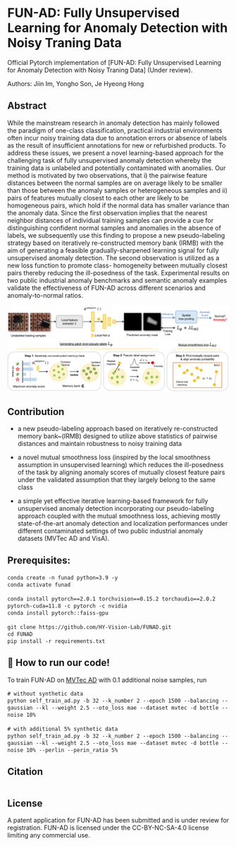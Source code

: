 # FUN-AD: Fully Unsupervised Learning for Anomaly Detection with Noisy Traning Data

Official Pytorch implementation of [FUN-AD: Fully Unsupervised Learning for Anomaly Detection with Noisy Traning Data] (Under review).

Authors: Jiin Im, Yongho Son, Je Hyeong Hong

## Abstract
While the mainstream research in anomaly detection
has mainly followed the paradigm of one-class classification,
practical industrial environments often incur noisy training data
due to annotation errors or absence of labels as the result
of insufficient annotations for new or refurbished products.
To address these issues, we present a novel learning-based
approach for the challenging task of fully unsupervised anomaly
detection whereby the training data is unlabeled and potentially
contaminated with anomalies. Our method is motivated by two
observations, that i) the pairwise feature distances between the
normal samples are on average likely to be smaller than those
between the anomaly samples or heterogeneous samples and ii)
pairs of features mutually closest to each other are likely to be
homogeneous pairs, which hold if the normal data has smaller
variance than the anomaly data. Since the first observation
implies that the nearest neighbor distances of individual training
samples can provide a cue for distinguishing confident normal
samples and anomalies in the absence of labels, we subsequently
use this finding to propose a new pseudo-labeling strategy
based on iteratively re-constructed memory bank (IRMB) with
the aim of generating a feasible gradually-sharpened learning
signal for fully unsupervised anomaly detection. The second
observation is utilized as a new loss function to promote class-
homogeneity between mutually closest pairs thereby reducing
the ill-posedness of the task. Experimental results on two public
industrial anomaly benchmarks and semantic anomaly examples
validate the effectiveness of FUN-AD across different scenarios
and anomaly-to-normal ratios.

![image](assets/funad_overall_framework.png)

## Contribution
- a new pseudo-labeling approach based on iteratively re-constructed memory bank~(IRMB) designed to utilize above statistics of pairwise distances and maintain robustness to noisy training data

- a novel mutual smoothness loss (inspired by the local smoothness assumption in unsupervised learning) which reduces the ill-posedness of the task by aligning anomaly scores of mutually closest feature pairs under the validated assumption that they largely belong to the same class

- a simple yet effective iterative learning-based framework for fully unsupervised anomaly detection incorporating our pseudo-labeling approach coupled with the mutual smoothness loss, achieving mostly state-of-the-art anomaly detection and localization performances under different contaminated settings of two public industrial anomaly datasets (MVTec AD and VisA).

## Prerequisites:
````
conda create -n funad python=3.9 -y
conda activate funad

conda install pytorch==2.0.1 torchvision==0.15.2 torchaudio==2.0.2 pytorch-cuda=11.8 -c pytorch -c nvidia
conda install pytorch::faiss-gpu

git clone https://github.com/HY-Vision-Lab/FUNAD.git
cd FUNAD
pip install -r requirements.txt
````


## 🏃 How to run our code!
To train FUN-AD on [MVTec AD](https://www.mvtec.com/company/research/datasets/mvtec-ad) with 0.1 additional noise samples, run

````
# without synthetic data
python self_train_ad.py -b 32 --k_number 2 --epoch 1500 --balancing --gaussian --kl --weight 2.5 --oto_loss mae --dataset mvtec -d bottle --noise 10%

# with additional 5% synthetic data
python self_train_ad.py -b 32 --k_number 2 --epoch 1500 --balancing --gaussian --kl --weight 2.5 --oto_loss mae --dataset mvtec -d bottle --noise 10% --perlin --perin_ratio 5%
````



## Citation
````

````
## License
A patent application for FUN-AD has been submitted and is under review for registration. FUN-AD is licensed under the CC-BY-NC-SA-4.0 license limiting any commercial use.
